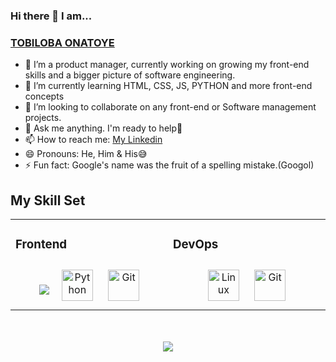 ### Hi there 👋 I am...
### <a href="https://github.com/onatoyepelumi">TOBILOBA ONATOYE</a>

- 🔭 I’m a product manager, currently working on growing my front-end skills and a bigger picture of software engineering.
- 🌱 I’m currently learning HTML, CSS, JS, PYTHON and more front-end concepts
- 👯 I’m looking to collaborate on any front-end or Software management projects.
- 💬 Ask me anything. I'm ready to help💯
- 📫 How to reach me: <a href="https://www.linkedin.com/in/oluwapelumi-tobiloba-onatoye-56248813b/">My Linkedin</a>
- 😄 Pronouns: He, Him & His😅
- ⚡ Fun fact: Google's name was the fruit of a spelling mistake.(Googol)

## My Skill Set  
<table><tr><td valign="top" width="33%">

### Frontend  
<div align="center">    
  <a href="https://www.javascript.com/" target="_blank"><img style="margin: 10px" src="https://profilinator.rishav.dev/skills-assets/javascript-original.svg" 
  <a href="https://www.python.org/" target="_blank"><img style="margin: 10px" src="https://profilinator.rishav.dev/skills-assets/python-original.svg" alt="Python" height="50" /></a>  
  <a href="https://github.com/" target="_blank"><img style="margin: 10px" src="https://profilinator.rishav.dev/skills-assets/git-scm-icon.svg" alt="Git" height="50" /></a>   
</td><td valign="top" width="33%">



### DevOps  
<div align="center">  
  <a href="https://www.linux.org/" target="_blank"><img style="margin: 10px" src="https://profilinator.rishav.dev/skills-assets/linux-original.svg" alt="Linux" height="50" /></a>  
  <a href="https://github.com/" target="_blank"><img style="margin: 10px" src="https://profilinator.rishav.dev/skills-assets/git-scm-icon.svg" alt="Git" height="50" /></a>  
</div>

</td></tr>
</table>  
<br/>   
<br/>  

<div align="center">
   <img src="https://komarev.com/ghpvc/?username=onatoyepelumi&&style=flat-square" align="center" />
</div>  
